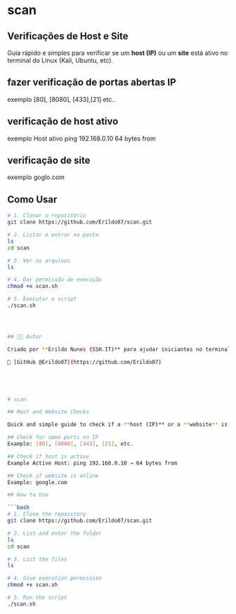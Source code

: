 # scan

## Verificações de Host e Site

Guia rápido e simples para verificar se um **host (IP)** ou um **site** está ativo no terminal do Linux (Kali, Ubuntu, etc).

## fazer verificação de portas abertas IP
 exemplo [80], [8080], [433],[21] etc..

## verificação de host ativo 
 exemplo Host ativo	ping 192.168.0.10	64 bytes from 

## verificação de site 
 exemplo goglo.com

 ## Como Usar

```bash
# 1. Clonar o repositório
git clone https://github.com/Erildo07/scan.git

# 2. Listar e entrar na pasta
ls
cd scan

# 3. Ver os arquivos
ls

# 4. Dar permissão de execução
chmod +x scan.sh

# 5. Executar o script
./scan.sh




## 👨‍💻 Autor

Criado por **Erildo Nunes (SSH.IT)** para ajudar iniciantes no terminal Linux com verificações simples de rede.

🔗 [GitHub @Erildo07](https://github.com/Erildo07)





# scan

## Host and Website Checks

Quick and simple guide to check if a **host (IP)** or a **website** is active using the Linux terminal (Kali, Ubuntu, etc).

## Check for open ports on IP  
Example: [80], [8080], [443], [21], etc.

## Check if host is active  
Example Active Host: ping 192.168.0.10 → 64 bytes from

## Check if website is online  
Example: google.com

## How to Use

```bash
# 1. Clone the repository
git clone https://github.com/Erildo07/scan.git

# 2. List and enter the folder
ls
cd scan

# 3. List the files
ls

# 4. Give execution permission
chmod +x scan.sh

# 5. Run the script
./scan.sh












